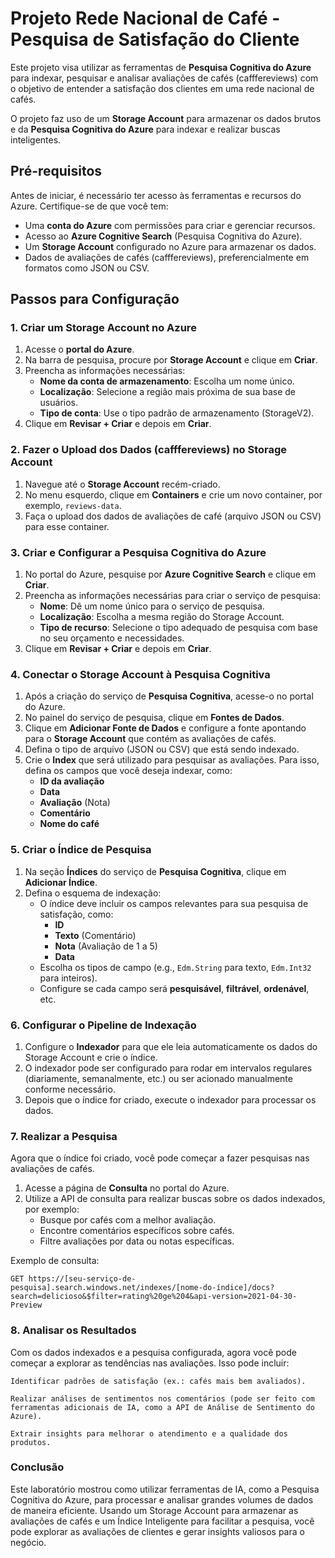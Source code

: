 # Projeto Rede Nacional de Café - Pesquisa de Satisfação do Cliente

Este projeto visa utilizar as ferramentas de **Pesquisa Cognitiva do Azure** para indexar, pesquisar e analisar avaliações de cafés (cafffereviews) com o objetivo de entender a satisfação dos clientes em uma rede nacional de cafés.

O projeto faz uso de um **Storage Account** para armazenar os dados brutos e da **Pesquisa Cognitiva do Azure** para indexar e realizar buscas inteligentes.

## Pré-requisitos

Antes de iniciar, é necessário ter acesso às ferramentas e recursos do Azure. Certifique-se de que você tem:

- Uma **conta do Azure** com permissões para criar e gerenciar recursos.
- Acesso ao **Azure Cognitive Search** (Pesquisa Cognitiva do Azure).
- Um **Storage Account** configurado no Azure para armazenar os dados.
- Dados de avaliações de cafés (cafffereviews), preferencialmente em formatos como JSON ou CSV.

## Passos para Configuração

### 1. Criar um Storage Account no Azure

1. Acesse o **portal do Azure**.
2. Na barra de pesquisa, procure por **Storage Account** e clique em **Criar**.
3. Preencha as informações necessárias:
   - **Nome da conta de armazenamento**: Escolha um nome único.
   - **Localização**: Selecione a região mais próxima de sua base de usuários.
   - **Tipo de conta**: Use o tipo padrão de armazenamento (StorageV2).
4. Clique em **Revisar + Criar** e depois em **Criar**.

### 2. Fazer o Upload dos Dados (cafffereviews) no Storage Account

1. Navegue até o **Storage Account** recém-criado.
2. No menu esquerdo, clique em **Containers** e crie um novo container, por exemplo, `reviews-data`.
3. Faça o upload dos dados de avaliações de café (arquivo JSON ou CSV) para esse container.

### 3. Criar e Configurar a Pesquisa Cognitiva do Azure

1. No portal do Azure, pesquise por **Azure Cognitive Search** e clique em **Criar**.
2. Preencha as informações necessárias para criar o serviço de pesquisa:
   - **Nome**: Dê um nome único para o serviço de pesquisa.
   - **Localização**: Escolha a mesma região do Storage Account.
   - **Tipo de recurso**: Selecione o tipo adequado de pesquisa com base no seu orçamento e necessidades.
3. Clique em **Revisar + Criar** e depois em **Criar**.

### 4. Conectar o Storage Account à Pesquisa Cognitiva

1. Após a criação do serviço de **Pesquisa Cognitiva**, acesse-o no portal do Azure.
2. No painel do serviço de pesquisa, clique em **Fontes de Dados**.
3. Clique em **Adicionar Fonte de Dados** e configure a fonte apontando para o **Storage Account** que contém as avaliações de cafés.
4. Defina o tipo de arquivo (JSON ou CSV) que está sendo indexado.
5. Crie o **Index** que será utilizado para pesquisar as avaliações. Para isso, defina os campos que você deseja indexar, como:
   - **ID da avaliação**
   - **Data**
   - **Avaliação** (Nota)
   - **Comentário**
   - **Nome do café**
   
### 5. Criar o Índice de Pesquisa

1. Na seção **Índices** do serviço de **Pesquisa Cognitiva**, clique em **Adicionar Índice**.
2. Defina o esquema de indexação:
   - O índice deve incluir os campos relevantes para sua pesquisa de satisfação, como:
     - **ID**
     - **Texto** (Comentário)
     - **Nota** (Avaliação de 1 a 5)
     - **Data**
   - Escolha os tipos de campo (e.g., `Edm.String` para texto, `Edm.Int32` para inteiros).
   - Configure se cada campo será **pesquisável**, **filtrável**, **ordenável**, etc.

### 6. Configurar o Pipeline de Indexação

1. Configure o **Indexador** para que ele leia automaticamente os dados do Storage Account e crie o índice.
2. O indexador pode ser configurado para rodar em intervalos regulares (diariamente, semanalmente, etc.) ou ser acionado manualmente conforme necessário.
3. Depois que o índice for criado, execute o indexador para processar os dados.

### 7. Realizar a Pesquisa

Agora que o índice foi criado, você pode começar a fazer pesquisas nas avaliações de cafés.

1. Acesse a página de **Consulta** no portal do Azure.
2. Utilize a API de consulta para realizar buscas sobre os dados indexados, por exemplo:
   - Busque por cafés com a melhor avaliação.
   - Encontre comentários específicos sobre cafés.
   - Filtre avaliações por data ou notas específicas.

Exemplo de consulta:

```http
GET https://[seu-serviço-de-pesquisa].search.windows.net/indexes/[nome-do-índice]/docs?search=delicioso&$filter=rating%20ge%204&api-version=2021-04-30-Preview
````

### 8. Analisar os Resultados

Com os dados indexados e a pesquisa configurada, agora você pode começar a explorar as tendências nas avaliações. Isso pode incluir:

    Identificar padrões de satisfação (ex.: cafés mais bem avaliados).

    Realizar análises de sentimentos nos comentários (pode ser feito com ferramentas adicionais de IA, como a API de Análise de Sentimento do Azure).

    Extrair insights para melhorar o atendimento e a qualidade dos produtos.

### Conclusão

Este laboratório mostrou como utilizar ferramentas de IA, como a Pesquisa Cognitiva do Azure, para processar e analisar grandes volumes de dados de maneira eficiente. Usando um Storage Account para armazenar as avaliações de cafés e um Índice Inteligente para facilitar a pesquisa, você pode explorar as avaliações de clientes e gerar insights valiosos para o negócio.
